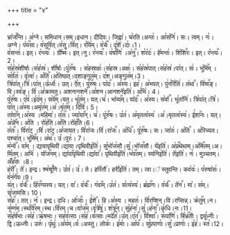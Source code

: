 +++
title = "४"

+++


  
भ्रा꣡ज꣢꣯न्ति। अ꣣ग्ने। समिधान।सम्।इधान। दीदिवः। जिह्वा꣢। च꣣रति।अन्तः꣢। आ꣣स꣡नि꣢। सः। त्वम्। नः꣣।अग्ने। प꣡य꣢꣯सा। व꣣सुवि꣢त्।व꣣सु।वि꣢त्। र꣣यि꣢म्। व꣡र्चः꣢꣯। दृ꣣शे꣢।दाः꣣।1।  
व꣣सन्तः꣢। इत्। र꣡न्त्यः꣢꣯ । ग्री꣣ष्मः꣢। इत्।नु। र꣡न्त्यः꣢꣯। व꣣र्षा꣡णि꣢ ।अ꣡नु꣢꣯। श꣣र꣡दः꣢। हे꣣मन्तः꣢। शि꣡शि꣢꣯रः। इत्। र꣡न्त्यः꣢꣯।2।  
स꣣ह꣡स्र꣢शीर्षाः।स꣣ह꣡स्र꣢। शी꣣र्षाः।पु꣡रु꣢꣯षः । स꣣हस्राक्षः꣢।स꣣हस्र।अक्षः꣢। स꣣ह꣡स्र꣢पात्।स꣣ह꣡स्र꣢।पा꣣त्। सः꣢। भू꣡मि꣢꣯म् । स꣣र्व꣡तः꣢। वृ꣣त्वा꣢। अ꣡ति꣢꣯।अ꣣तिष्ठत्।दशाङ्गुल꣢म्। द꣣श।अङ्गुल꣢म्।3।  
त्रि꣣पा꣢त्।त्रि꣣।पा꣢त्।ऊ꣣र्ध्वः꣢। उत्। ऐ꣣त्। पु꣡रु꣢꣯षः। पा꣡दः꣢꣯। अ꣣स्य। इह꣢। अ꣣भवत्। पु꣢न꣣रि꣡ति꣢। त꣡था꣢꣯। वि꣡ष्व꣢꣯ङ्।वि।स्व꣣ङ्। वि꣢।अ꣣क्रामत्। अशनानशने꣢।अ꣣शन।आनशने꣡इति꣢। अ꣣भि꣢। 4।  
पु꣡रु꣢꣯षः। ए꣣व꣢।इ꣣द꣢म्। स꣡र्व꣢꣯म्।यत्। भू꣣त꣢म्। यत्।च꣣। भा꣡व्य꣢꣯म्। पा꣡दः꣢꣯। अ꣣स्य। स꣡र्वा꣢꣯। भू꣣ता꣡नि꣢। त्रि꣣पा꣢त्।त्रि꣣। पा꣢त्।अ꣣स्य।अमृ꣡त꣢म्।अ꣣।मृ꣡त꣢꣯म्। दि꣣वि꣢। 5।  
ता꣡वा꣢꣯न्।अ꣣स्य ।महिमा꣢। त꣡तः꣢꣯। ज्या꣡या꣢꣯न्। च꣣। पू꣡रु꣢꣯षः। उ꣣त꣢। अ꣣मृतत्व꣡स्य꣢ ।अ꣣।मृतत्व꣡स्य꣢। ई꣡शा꣢꣯नः। यत्। अ꣡न्ने꣢꣯न। अ꣣ति । रो꣡ह꣢ति।अ꣣ति।रो꣡ह꣢꣯ति।6।  
त꣡तः꣢꣯। वि꣣रा꣢ट् ।वि꣣।रा꣢ट्।अ꣣जायत। वि꣣रा꣢जः।वि꣣।रा꣡जः꣢꣯। अ꣡धि꣢꣯। पू꣡रु꣢꣯षः। सः। जा꣣तः꣢। अ꣡ति꣢꣯ । अ꣣रिच्यत। पश्चा꣢त्। भू꣡मि꣢꣯म्। अ꣡थ꣢꣯। उ꣣।पुरः꣢। 7।  
म꣡न्ये꣢꣯। वा꣣म् । द्यावापृथिवी।द्यावा।पृथिवीइ꣡ति꣢। सु꣣भो꣡ज꣢सौ।सु꣣।भो꣡ज꣢꣯सौ। ये꣡इति꣢। अ꣡प्र꣢꣯थेथाम्।अ꣡मि꣢꣯तम्।अ।मि꣣तम्। अभि꣢ । यो꣡ज꣢꣯नम्। द्या꣡वा꣢꣯पृथिवी।द्या꣡वा꣢꣯। पृथिवीइ꣡ति꣢।भ꣡व꣢꣯तम्। स्यो꣣नेइ꣡ति꣢। ते꣡इति꣢। नः꣣। मुञ्चतम्। अँ꣡ह꣢꣯सः ।8।  
ह꣡री꣢꣯। ते꣣। इन्द्र। श्म꣡श्रू꣢꣯णि। उ꣣त꣢। उ꣣। ते। हरि꣡तौ꣢। हरी꣣इ꣡ति꣢। तम्। त्वा।꣢ स्तुवन्ति। कव꣡यः꣢। प꣣रुषा꣡सः꣢। व꣣न꣡र्ग꣢वः।9।  
य꣢त्। व꣡र्चः꣢꣯। हि꣡र꣢꣯ण्यस्य। यत्। वा꣣। व꣡र्चः꣢꣯। ग꣡वा꣢꣯म्।उ꣣त꣢। स꣣त्य꣡स्य꣢। ब्र꣡ह्म꣢꣯णः। व꣡र्चः꣢꣯। ते꣡न꣢꣯। मा꣣। स꣢म्। सृ꣣जामसि। 10।  
स꣡हः꣢꣯। तत्। नः꣣। इन्द्र। दधि। ओ꣡जाः꣢꣯। ई꣡शे꣢꣯। हि।अ꣣स्य । महतः꣢। वि꣣रप्शिन्।वि।रप्सिन्न्। क्र꣡तु꣢꣯म्।न।नृ꣣म्ण꣢म्।स्थ꣡वि꣢꣯रम्।स्थ।वि꣣रम्।च।वा꣡ज꣢꣯म्।वृ꣣त्रे꣡षु꣢।
श꣡त्रू꣢꣯न्। सु꣣ह꣡ना꣢।सु꣣।ह꣡ना꣢꣯।कृ꣣धि।नः।11।  
स꣣ह꣡र्ष꣢भाः।स꣣ह꣢।ऋ꣣षभाः। सह꣡व꣢त्साः।स꣣ह꣢।व꣣त्साः।मदे꣡त꣢।उ꣣त्।ए꣡त꣢꣯। वि꣡श्वा꣢꣯। रू꣣पा꣡णि꣢। बि꣡भ्र꣢꣯तीः। द्व्यू꣣ध्नीः।द्वि।ऊध्नीः। उरुः꣢। पृ꣣थुः꣢।अ꣣य꣢म्।वः꣣।अस्तु। लोकः꣢। इ꣣माः꣢। आ꣡पः꣢꣯। सु꣣प्रपाणाः꣢।सु꣣।प्राणाः꣢। इ꣣ह꣢। स्त꣣।12।

